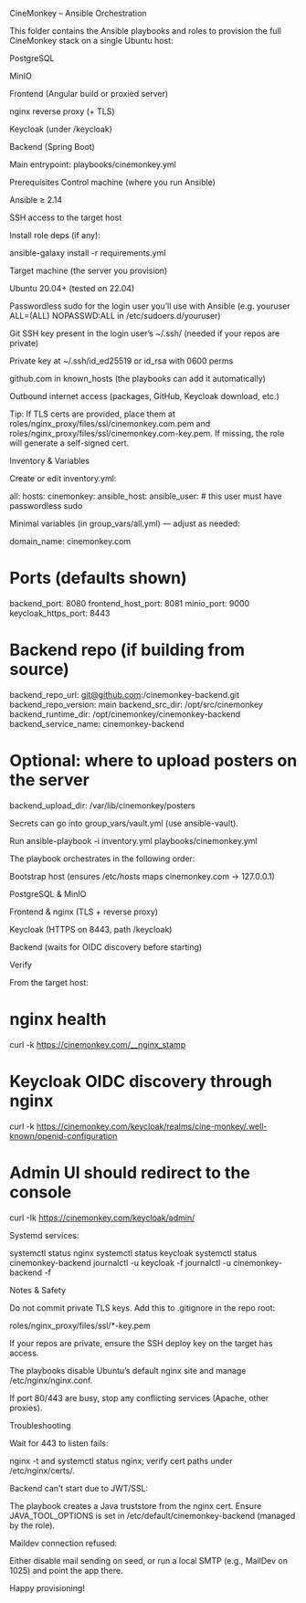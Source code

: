 CineMonkey – Ansible Orchestration

This folder contains the Ansible playbooks and roles to provision the full CineMonkey stack on a single Ubuntu host:

PostgreSQL

MinIO

Frontend (Angular build or proxied server)

nginx reverse proxy (+ TLS)

Keycloak (under /keycloak)

Backend (Spring Boot)

Main entrypoint: playbooks/cinemonkey.yml

Prerequisites
Control machine (where you run Ansible)

Ansible ≥ 2.14

SSH access to the target host

Install role deps (if any):

ansible-galaxy install -r requirements.yml

Target machine (the server you provision)

Ubuntu 20.04+ (tested on 22.04)

Passwordless sudo for the login user you’ll use with Ansible (e.g. youruser ALL=(ALL) NOPASSWD:ALL in /etc/sudoers.d/youruser)

Git SSH key present in the login user’s ~/.ssh/ (needed if your repos are private)

Private key at ~/.ssh/id_ed25519 or id_rsa with 0600 perms

github.com in known_hosts (the playbooks can add it automatically)

Outbound internet access (packages, GitHub, Keycloak download, etc.)

Tip: If TLS certs are provided, place them at
roles/nginx_proxy/files/ssl/cinemonkey.com.pem and
roles/nginx_proxy/files/ssl/cinemonkey.com-key.pem.
If missing, the role will generate a self-signed cert.

Inventory & Variables

Create or edit inventory.yml:

all:
hosts:
cinemonkey:
ansible_host: <server-ip>
ansible_user: <login-user>   # this user must have passwordless sudo


Minimal variables (in group_vars/all.yml) — adjust as needed:

domain_name: cinemonkey.com

# Ports (defaults shown)
backend_port: 8080
frontend_host_port: 8081
minio_port: 9000
keycloak_https_port: 8443

# Backend repo (if building from source)
backend_repo_url: git@github.com:<owner>/cinemonkey-backend.git
backend_repo_version: main
backend_src_dir: /opt/src/cinemonkey
backend_runtime_dir: /opt/cinemonkey/cinemonkey-backend
backend_service_name: cinemonkey-backend

# Optional: where to upload posters on the server
backend_upload_dir: /var/lib/cinemonkey/posters


Secrets can go into group_vars/vault.yml (use ansible-vault).

Run
ansible-playbook -i inventory.yml playbooks/cinemonkey.yml


The playbook orchestrates in the following order:

Bootstrap host (ensures /etc/hosts maps cinemonkey.com → 127.0.0.1)

PostgreSQL & MinIO

Frontend & nginx (TLS + reverse proxy)

Keycloak (HTTPS on 8443, path /keycloak)

Backend (waits for OIDC discovery before starting)

Verify

From the target host:

# nginx health
curl -k https://cinemonkey.com/__nginx_stamp

# Keycloak OIDC discovery through nginx
curl -k https://cinemonkey.com/keycloak/realms/cine-monkey/.well-known/openid-configuration

# Admin UI should redirect to the console
curl -Ik https://cinemonkey.com/keycloak/admin/


Systemd services:

systemctl status nginx
systemctl status keycloak
systemctl status cinemonkey-backend
journalctl -u keycloak -f
journalctl -u cinemonkey-backend -f

Notes & Safety

Do not commit private TLS keys. Add this to .gitignore in the repo root:

roles/nginx_proxy/files/ssl/*-key.pem


If your repos are private, ensure the SSH deploy key on the target has access.

The playbooks disable Ubuntu’s default nginx site and manage /etc/nginx/nginx.conf.

If port 80/443 are busy, stop any conflicting services (Apache, other proxies).

Troubleshooting

Wait for 443 to listen fails:

nginx -t and systemctl status nginx; verify cert paths under /etc/nginx/certs/.

Backend can’t start due to JWT/SSL:

The playbook creates a Java truststore from the nginx cert. Ensure JAVA_TOOL_OPTIONS is set in /etc/default/cinemonkey-backend (managed by the role).

Maildev connection refused:

Either disable mail sending on seed, or run a local SMTP (e.g., MailDev on 1025) and point the app there.

Happy provisioning!
